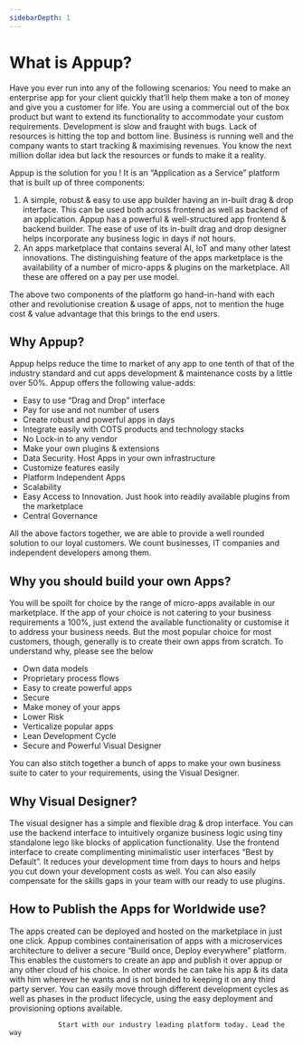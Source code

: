```yaml
---
sidebarDepth: 1
---
```

# What is Appup?

Have you ever run into any of the following scenarios:
You need to make an enterprise app for your client quickly that’ll help them make a ton of money and give you a customer for life.
You are using a commercial out of the box product but want to extend its functionality to accommodate your custom requirements.
Development is slow and fraught with bugs. Lack of resources is hitting the top and bottom line.
Business is running well and the company wants to start tracking & maximising revenues.
You know the next million dollar idea but lack the resources or funds to make it a reality.

Appup is the solution for you ! 
It is an “Application as a Service” platform that is built up of three components:
1. A simple, robust & easy to use app builder having an in-built drag & drop interface. This can be used both across frontend as well as backend of an application.
Appup has a powerful & well-structured app frontend & backend builder. The ease of use of its in-built drag and drop designer helps incorporate any business logic in days if not hours.
2. An apps marketplace that contains several AI, IoT and many other latest innovations.
The distinguishing feature of the apps marketplace is the availability of a number of micro-apps & plugins on the marketplace.  All these are offered on a pay per use model.

The above two components of the platform go hand-in-hand with each other and revolutionise creation & usage of apps, not to mention the huge cost & value advantage that this brings to the end users.
## Why Appup?
Appup helps reduce the time to market of any app to one tenth of that of the industry standard and cut apps development & maintenance costs by a little over 50%. Appup offers the following value-adds:

* Easy to use “Drag and Drop” interface
* Pay for use and not number of users
* Create robust and powerful apps in days
* Integrate easily with COTS products and technology stacks
* No Lock-in to any vendor
* Make your own plugins & extensions
* Data Security. Host Apps in your own infrastructure
* Customize features easily
* Platform Independent Apps
* Scalability
* Easy Access to Innovation. Just hook into readily available plugins from the marketplace
* Central Governance

All the above factors together, we are able to provide a well rounded solution to our loyal customers. We count businesses, IT companies and independent developers among them.
## Why you should build your own Apps?
You will be spoilt for choice by the range of micro-apps available in our marketplace. If the app of your choice is not catering to your business requirements a 100%, just extend the available functionality or customise it to address your business needs. But the most popular choice for most customers, though, generally is to create their own apps from scratch.
To understand why, please see the below
* Own data models
* Proprietary process flows
* Easy to create powerful apps
* Secure
* Make money of your apps
* Lower Risk
* Verticalize popular apps
* Lean Development Cycle
* Secure and Powerful Visual Designer

You can also stitch together a bunch of apps to make your own business suite to cater to your requirements, using the Visual Designer.
## Why Visual Designer?
The visual designer has a simple and flexible drag & drop interface. You can use the backend interface to intuitively organize business logic using tiny standalone lego like blocks of application functionality. Use the frontend interface to create complimenting minimalistic user interfaces “Best by Default”.
It reduces your development time from days to hours and helps you cut down your development costs  as well. You can also easily compensate for the skills gaps in your team with our ready to use plugins.
## How to Publish the Apps for Worldwide use?
The apps created can be deployed and hosted on the marketplace in just one click. Appup combines containerisation of apps with a microservices architecture to deliver a secure “Build once, Deploy everywhere” platform. This enables the customers to create an app and publish it over appup or any other cloud of his choice. In other words he can take his app & its data with him wherever he wants and is not binded to keeping it on any third party server.
You can easily move through different development cycles as well as phases in the product lifecycle, using the easy deployment and provisioning options available.

                Start with our industry leading platform today. Lead the way
